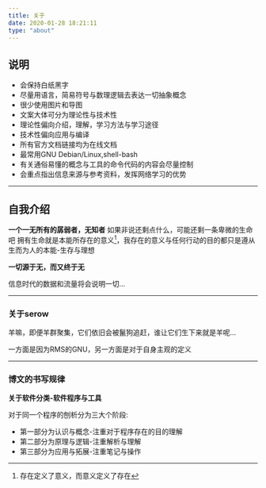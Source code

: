 ```yaml
---
title: 关于
date: 2020-01-28 18:21:11
type: "about"
---
```


## 说明

* 会保持白纸黑字
* 尽量用语言，简易符号与数理逻辑去表达一切抽象概念
* 很少使用图片和导图
* 文案大体可分为理论性与技术性
* 理论性偏向介绍，理解，学习方法与学习途径
* 技术性偏向应用与编译
* 所有官方文档链接均为在线文档
* 最常用GNU Debian/Linux,shell-bash
* 有关通俗易懂的概念与工具的命令代码的内容会尽量控制
* 会重点指出信息来源与参考资料，发挥网络学习的优势
---

## 自我介绍

**一个一无所有的孱弱者，无知者**
如果非说还剩点什么，可能还剩一条卑微的生命吧
拥有生命就是本能所存在的意义[^1]，我存在的意义与任何行动的目的都只是遵从生而为人的本能-生存与理想
[^1]:存在定义了意义，而意义定义了存在

**一切源于无，而又终于无**

信息时代的数据和流量将会说明一切...

---

### 关于serow

羊嘛，即便羊群聚集，它们依旧会被鬣狗追赶，谁让它们生下来就是羊呢...

一方面是因为RMS的GNU，另一方面是对于自身主观的定义

---

### 博文的书写规律

**关于软件分类-软件程序与工具**

对于同一个程序的刨析分为三大个阶段:

* 第一部分为认识与概念-注重对于程序存在的目的理解
* 第二部分为原理与逻辑-注重解析与理解
* 第三部分为应用与拓展-注重笔记与操作
